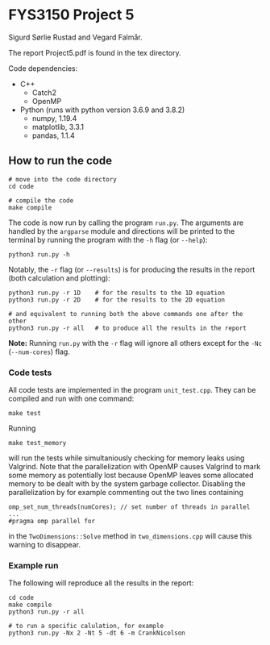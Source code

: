 # FYS3150 Project 5
Sigurd Sørlie Rustad and Vegard Falmår.

The report Project5.pdf is found in the tex directory.

Code dependencies:
- C++
    - Catch2
    - OpenMP
- Python (runs with python version 3.6.9 and 3.8.2)
    - numpy, 1.19.4
    - matplotlib, 3.3.1
    - pandas, 1.1.4

## How to run the code
```
# move into the code directory
cd code

# compile the code
make compile
```

The code is now run by calling the program `run.py`. The arguments are handled
by the `argparse` module and directions will be printed to the terminal by
running the program with the `-h` flag (or `--help`):
```
python3 run.py -h
```

Notably, the `-r` flag (or `--results`) is for producing the results in the
report (both calculation and plotting):
```
python3 run.py -r 1D    # for the results to the 1D equation
python3 run.py -r 2D    # for the results to the 2D equation

# and equivalent to running both the above commands one after the other
python3 run.py -r all   # to produce all the results in the report
```

**Note:** Running `run.py` with the `-r` flag will ignore all others except for
the `-Nc` (`--num-cores`) flag.

### Code tests
All code tests are implemented in the program `unit_test.cpp`. They can be
compiled and run with one command:
```
make test
```
Running
```
make test_memory
```
will run the tests while simultaniously checking for memory leaks using
Valgrind. Note that the parallelization with OpenMP causes Valgrind to mark
some memory as potentially lost because OpenMP leaves some allocated memory to
be dealt with by the system garbage collector. Disabling the parallelization
by for example commenting out the two lines containing
```
omp_set_num_threads(numCores); // set number of threads in parallel
...
#pragma omp parallel for
```
in the `TwoDimensions::Solve` method in `two_dimensions.cpp` will cause this
warning to disappear.

### Example run
The following will reproduce all the results in the report:
```
cd code
make compile
python3 run.py -r all

# to run a specific calulation, for example
python3 run.py -Nx 2 -Nt 5 -dt 6 -m CrankNicolson
```

